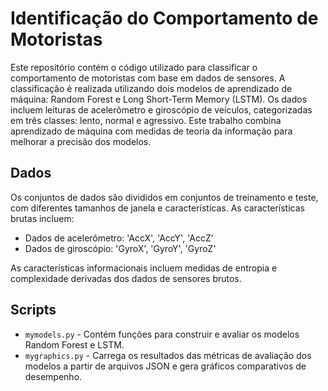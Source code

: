 # Identificação do Comportamento de Motoristas

Este repositório contém o código utilizado para classificar o comportamento de motoristas com base em dados de sensores. A classificação é realizada utilizando dois modelos de aprendizado de máquina: Random Forest e Long Short-Term Memory (LSTM). Os dados incluem leituras de acelerômetro e giroscópio de veículos, categorizadas em três classes: lento, normal e agressivo. Este trabalho combina aprendizado de máquina com medidas de teoria da informação para melhorar a precisão dos modelos.

## Dados

Os conjuntos de dados são divididos em conjuntos de treinamento e teste, com diferentes tamanhos de janela e características. As características brutas incluem:

- Dados de acelerômetro: 'AccX', 'AccY', 'AccZ'
- Dados de giroscópio: 'GyroX', 'GyroY', 'GyroZ'

As características informacionais incluem medidas de entropia e complexidade derivadas dos dados de sensores brutos.

## Scripts

- `mymodels.py` - Contém funções para construir e avaliar os modelos Random Forest e LSTM.
- `mygraphics.py` - Carrega os resultados das métricas de avaliação dos modelos a partir de arquivos JSON e gera gráficos comparativos de desempenho.
